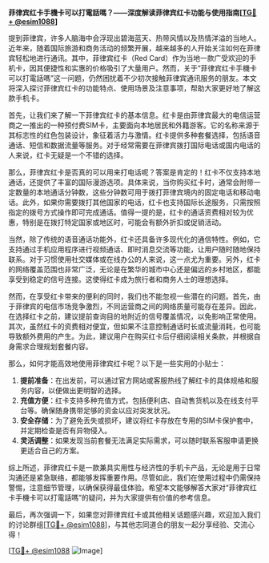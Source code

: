 **菲律宾红卡手機卡可以打電話嗎？——深度解读菲律宾红卡功能与使用指南[[TG💪+ @esim1088](https://t.me/s/esim1088)]**

提到菲律宾，许多人脑海中会浮现出碧海蓝天、热带风情以及热情洋溢的当地人。近年来，随着国际旅游和商务活动的频繁开展，越来越多的人开始关注如何在菲律宾轻松地进行通讯。其中，菲律宾红卡（Red Card）作为当地一款广受欢迎的手机卡，因其便捷性和实惠的价格吸引了大量用户。然而，关于“菲律宾红卡手機卡可以打電話嗎”这一问题，仍然困扰着不少初次接触菲律宾通讯服务的朋友。本文将深入探讨菲律宾红卡的功能特点、使用场景及注意事项，帮助大家更好地了解这款手机卡。

首先，让我们来了解一下菲律宾红卡的基本信息。红卡是由菲律宾最大的电信运营商之一推出的一种预付费SIM卡，主要面向本地居民和外籍游客。它的名称来源于其标志性的红色包装设计，象征着活力与激情。红卡提供多种套餐选择，包括语音通话、短信和数据流量等服务。对于经常需要在菲律宾拨打国际电话或国内电话的人来说，红卡无疑是一个不错的选择。

那么，菲律宾红卡是否真的可以用来打电话呢？答案是肯定的！红卡不仅支持本地通话，还提供了丰富的国际漫游选项。具体来说，当你购买红卡时，通常会附带一定数量的本地通话分钟数，这些分钟数可用于拨打菲律宾境内的固定电话和移动电话。此外，如果你需要拨打其他国家的电话，红卡也支持国际长途服务，只需按照指定的拨号方式操作即可完成通话。值得一提的是，红卡的通话资费相对较为优惠，特别是在拨打特定国家或地区时，可能会有额外折扣或促销活动。

当然，除了传统的语音通话功能外，红卡还具备许多现代化的通信特性。例如，它支持通过手机应用程序进行视频通话、即时消息交流等功能，让用户随时随地保持联系。对于习惯使用社交媒体或在线办公的人来说，这一点尤为重要。另外，红卡的网络覆盖范围也非常广泛，无论是在繁华的城市中心还是偏远的乡村地区，都能享受到稳定的信号连接。这使得红卡成为旅行者和商务人士的理想选择。

然而，在享受红卡带来的便利的同时，我们也不能忽视一些潜在的问题。首先，由于菲律宾的电信市场竞争激烈，不同运营商之间的网络质量可能存在差异。因此，在选择红卡之前，建议提前查询目的地附近的信号覆盖情况，以免影响正常使用。其次，虽然红卡的资费相对便宜，但如果不注意控制通话时长或流量消耗，也可能导致额外费用的产生。为此，建议用户在购买红卡后仔细阅读相关条款，并根据自身需求合理规划套餐内容。

那么，如何才能高效地使用菲律宾红卡呢？以下是一些实用的小贴士：

1. **提前准备**：在出发前，可以通过官方网站或客服热线了解红卡的具体规格和服务内容，以便做出更明智的选择。
2. **充值方便**：红卡支持多种充值方式，包括便利店、自动售货机以及在线支付平台等。确保随身携带足够的资金以应对突发状况。
3. **安全存储**：为了避免丢失或损坏，建议将红卡存放在专用的SIM卡保护套中，并定期检查是否有异物侵入。
4. **灵活调整**：如果发现当前套餐无法满足实际需求，可以随时联系客服申请更换更适合自己的方案。

综上所述，菲律宾红卡是一款兼具实用性与经济性的手机卡产品，无论是用于日常沟通还是紧急联络，都能够发挥重要作用。尽管如此，我们在使用过程中仍需保持警惕，注意细节管理，以确保获得最佳体验。希望本文能够解答大家对“菲律宾红卡手機卡可以打電話嗎”的疑问，并为大家提供有价值的参考信息。

最后，再次强调一下，如果您对菲律宾红卡或其他相关话题感兴趣，欢迎加入我们的讨论群组[[TG💪+ @esim1088](https://t.me/s/esim1088)]，与其他志同道合的朋友一起分享经验、交流心得！

[[TG💪+ @esim1088](https://t.me/s/esim1088) ![Image](https://i.postimg.cc/4NQfJmqS/Snipaste-2025-05-13-00-14-12.png)]